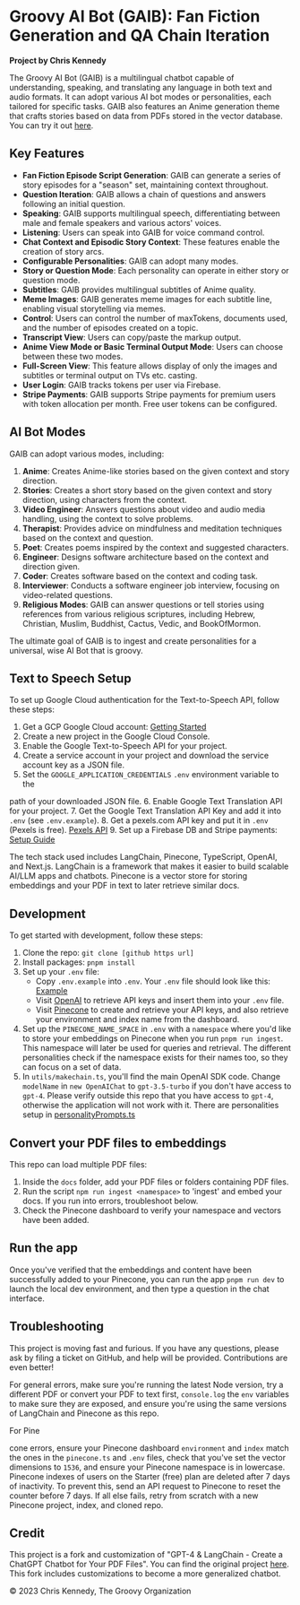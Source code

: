 # Groovy AI Bot (GAIB): Fan Fiction Generation and QA Chain Iteration

**Project by Chris Kennedy**

The Groovy AI Bot (GAIB) is a multilingual chatbot capable of understanding, speaking, and translating any language in both text and audio formats. It can adopt various AI bot modes or personalities, each tailored for specific tasks. GAIB also features an Anime generation theme that crafts stories based on data from PDFs stored in the vector database. You can try it out [here](https://ai.groovy.org).

## Key Features

- **Fan Fiction Episode Script Generation**: GAIB can generate a series of story episodes for a "season" set, maintaining context throughout.
- **Question Iteration**: GAIB allows a chain of questions and answers following an initial question.
- **Speaking**: GAIB supports multilingual speech, differentiating between male and female speakers and various actors' voices.
- **Listening**: Users can speak into GAIB for voice command control.
- **Chat Context and Episodic Story Context**: These features enable the creation of story arcs.
- **Configurable Personalities**: GAIB can adopt many modes.
- **Story or Question Mode**: Each personality can operate in either story or question mode.
- **Subtitles**: GAIB provides multilingual subtitles of Anime quality.
- **Meme Images**: GAIB generates meme images for each subtitle line, enabling visual storytelling via memes.
- **Control**: Users can control the number of maxTokens, documents used, and the number of episodes created on a topic.
- **Transcript View**: Users can copy/paste the markup output.
- **Anime View Mode or Basic Terminal Output Mode**: Users can choose between these two modes.
- **Full-Screen View**: This feature allows display of only the images and subtitles or terminal output on TVs etc. casting.
- **User Login**: GAIB tracks tokens per user via Firebase.
- **Stripe Payments**: GAIB supports Stripe payments for premium users with token allocation per month. Free user tokens can be configured.

## AI Bot Modes

GAIB can adopt various modes, including:

1. **Anime**: Creates Anime-like stories based on the given context and story direction.
2. **Stories**: Creates a short story based on the given context and story direction, using characters from the context.
3. **Video Engineer**: Answers questions about video and audio media handling, using the context to solve problems.
4. **Therapist**: Provides advice on mindfulness and meditation techniques based on the context and question.
5. **Poet**: Creates poems inspired by the context and suggested characters.
6. **Engineer**: Designs software architecture based on the context and direction given.
7. **Coder**: Creates software based on the context and coding task.
8. **Interviewer**: Conducts a software engineer job interview, focusing on video-related questions.
9. **Religious Modes**: GAIB can answer questions or tell stories using references from various religious scriptures, including Hebrew, Christian, Muslim, Buddhist, Cactus, Vedic, and BookOfMormon.

The ultimate goal of GAIB is to ingest and create personalities for a universal, wise AI Bot that is groovy.

## Text to Speech Setup

To set up Google Cloud authentication for the Text-to-Speech API, follow these steps:

1. Get a GCP Google Cloud account: [Getting Started](https://cloud.google.com/docs/authentication/getting-started)
2. Create a new project in the Google Cloud Console.
3. Enable the Google Text-to-Speech API for your project.
4. Create a service account in your project and download the service account key as a JSON file.
5. Set the `GOOGLE_APPLICATION_CREDENTIALS` `.env` environment variable to the

path of your downloaded JSON file.
6. Enable Google Text Translation API for your project.
7. Get the Google Text Translation API Key and add it into `.env` (see `.env.example`).
8. Get a pexels.com API key and put it in `.env` (Pexels is free). [Pexels API](https://www.pexels.com/api/)
9. Set up a Firebase DB and Stripe payments: [Setup Guide](https://blog.jarrodwatts.com/set-up-subscription-payments-with-stripe-using-firebase-and-nextjs)

The tech stack used includes LangChain, Pinecone, TypeScript, OpenAI, and Next.js. LangChain is a framework that makes it easier to build scalable AI/LLM apps and chatbots. Pinecone is a vector store for storing embeddings and your PDF in text to later retrieve similar docs.

## Development

To get started with development, follow these steps:

1. Clone the repo: `git clone [github https url]`
2. Install packages: `pnpm install`
3. Set up your `.env` file:
   - Copy `.env.example` into `.env`. Your `.env` file should look like this: [Example](https://github.com/groovybits/gaib/blob/main/.env.example)
   - Visit [OpenAI](https://help.openai.com/en/articles/4936850-where-do-i-find-my-secret-api-key) to retrieve API keys and insert them into your `.env` file.
   - Visit [Pinecone](https://pinecone.io/) to create and retrieve your API keys, and also retrieve your environment and index name from the dashboard.
4. Set up the `PINECONE_NAME_SPACE` in `.env` with a `namespace` where you'd like to store your embeddings on Pinecone when you run `pnpm run ingest`. This namespace will later be used for queries and retrieval. The different personalities check if the namespace exists for their names too, so they can focus on a set of data.
5. In `utils/makechain.ts`, you'll find the main OpenAI SDK code. Change `modelName` in `new OpenAIChat` to `gpt-3.5-turbo` if you don't have access to `gpt-4`. Please verify outside this repo that you have access to `gpt-4`, otherwise the application will not work with it. There are personalities setup in [personalityPrompts.ts](https://github.com/groovybits/gaib/blob/main/config/personalityPrompts.ts)

## Convert your PDF files to embeddings

This repo can load multiple PDF files:

1. Inside the `docs` folder, add your PDF files or folders containing PDF files.
2. Run the script `npm run ingest <namespace>` to 'ingest' and embed your docs. If you run into errors, troubleshoot below.
3. Check the Pinecone dashboard to verify your namespace and vectors have been added.

## Run the app

Once you've verified that the embeddings and content have been successfully added to your Pinecone, you can run the app `pnpm run dev` to launch the local dev environment, and then type a question in the chat interface.

## Troubleshooting

This project is moving fast and furious. If you have any questions, please ask by filing a ticket on GitHub, and help will be provided. Contributions are even better!

For general errors, make sure you're running the latest Node version, try a different PDF or convert your PDF to text first, `console.log` the `env` variables to make sure they are exposed, and ensure you're using the same versions of LangChain and Pinecone as this repo.

For Pine

cone errors, ensure your Pinecone dashboard `environment` and `index` match the ones in the `pinecone.ts` and `.env` files, check that you've set the vector dimensions to `1536`, and ensure your Pinecone namespace is in lowercase. Pinecone indexes of users on the Starter (free) plan are deleted after 7 days of inactivity. To prevent this, send an API request to Pinecone to reset the counter before 7 days. If all else fails, retry from scratch with a new Pinecone project, index, and cloned repo.

## Credit

This project is a fork and customization of "GPT-4 & LangChain - Create a ChatGPT Chatbot for Your PDF Files". You can find the original project [here](https://github.com/mayooear/gpt4-pdf-chatbot-langchain). This fork includes customizations to become a more generalized chatbot.

© 2023 Chris Kennedy, The Groovy Organization
